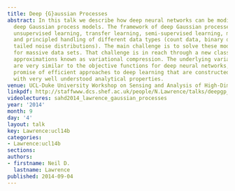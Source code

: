 ```yaml
---
title: Deep {G}aussian Processes
abstract: In this talk we describe how deep neural networks can be modified to produce
  deep Gaussian process models. The framework of deep Gaussian processes allow for
  unsupervised learning, transfer learning, semi-supervised learning, multi-task learning
  and principled handling of different data types (count data, binary data, heavy
  tailed noise distributions). The main challenge is to solve these models efficiently
  for massive data sets. That challenge is in reach through a new class of variational
  approximations known as variational compression. The underlying variational bounds
  are very similar to the objective functions for deep neural networks, giving the
  promise of efficient approaches to deep learning that are constructed from components
  with very well understood analytical properties.
venue: UCL-Duke University Workshop on Sensing and Analysis of High-Dimensional Data
linkpdf: http://staffwww.dcs.shef.ac.uk/people/N.Lawrence/talks/deepgp_ucl14.pdf
videolectures: sahd2014_lawrence_gaussian_processes
year: '2014'
month: 9
day: '4'
layout: talk
key: Lawrence:ucl14b
categories:
- Lawrence:ucl14b
sections: 
authors:
- firstname: Neil D.
  lastname: Lawrence
published: 2014-09-04
---
```

